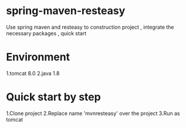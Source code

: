 # spring-maven-resteasy
Use spring maven and resteasy to construction project , integrate the necessary packages , quick start

# Environment 
1.tomcat 8.0
2.java 1.8

# Quick start by step 
1.Clone project
2.Replace name 'mvnresteasy' over the project
3.Run as tomcat




